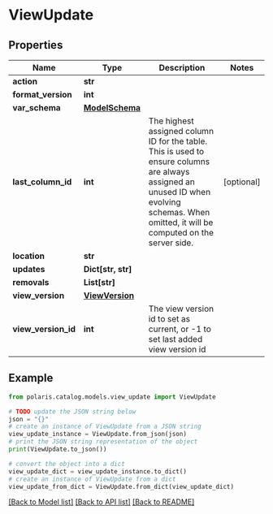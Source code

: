 <!--

 Licensed to the Apache Software Foundation (ASF) under one
 or more contributor license agreements.  See the NOTICE file
 distributed with this work for additional information
 regarding copyright ownership.  The ASF licenses this file
 to you under the Apache License, Version 2.0 (the
 "License"); you may not use this file except in compliance
 with the License.  You may obtain a copy of the License at

   http://www.apache.org/licenses/LICENSE-2.0

 Unless required by applicable law or agreed to in writing,
 software distributed under the License is distributed on an
 "AS IS" BASIS, WITHOUT WARRANTIES OR CONDITIONS OF ANY
 KIND, either express or implied.  See the License for the
 specific language governing permissions and limitations
 under the License.

-->
# ViewUpdate

## Properties

Name | Type | Description | Notes
------------ | ------------- | ------------- | -------------
**action** | **str** |  | 
**format_version** | **int** |  | 
**var_schema** | [**ModelSchema**](ModelSchema.md) |  | 
**last_column_id** | **int** | The highest assigned column ID for the table. This is used to ensure columns are always assigned an unused ID when evolving schemas. When omitted, it will be computed on the server side. | [optional] 
**location** | **str** |  | 
**updates** | **Dict[str, str]** |  | 
**removals** | **List[str]** |  | 
**view_version** | [**ViewVersion**](ViewVersion.md) |  | 
**view_version_id** | **int** | The view version id to set as current, or -1 to set last added view version id | 

## Example

```python
from polaris.catalog.models.view_update import ViewUpdate

# TODO update the JSON string below
json = "{}"
# create an instance of ViewUpdate from a JSON string
view_update_instance = ViewUpdate.from_json(json)
# print the JSON string representation of the object
print(ViewUpdate.to_json())

# convert the object into a dict
view_update_dict = view_update_instance.to_dict()
# create an instance of ViewUpdate from a dict
view_update_from_dict = ViewUpdate.from_dict(view_update_dict)
```
[[Back to Model list]](../README.md#documentation-for-models) [[Back to API list]](../README.md#documentation-for-api-endpoints) [[Back to README]](../README.md)


